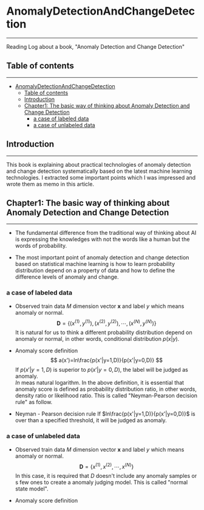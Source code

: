 # AnomalyDetectionAndChangeDetection
---
Reading Log about a book, "Anomaly Detection and Change Detection"

## Table of contents
---
<!-- TOC -->

- [AnomalyDetectionAndChangeDetection](#anomalydetectionandchangedetection)
    - [Table of contents](#table-of-contents)
    - [Introduction](#introduction)
    - [Chapter1: The basic way of thinking about Anomaly Detection and Change Detection](#chapter1-the-basic-way-of-thinking-about-anomaly-detection-and-change-detection)
        - [a case of labeled data](#a-case-of-labeled-data)
        - [a case of unlabeled data](#a-case-of-unlabeled-data)

<!-- /TOC -->

## Introduction
---
This book is explaining about practical technologies of anomaly detection and change detection systematically based on the latest machine learning technologies. I extracted some important points which I was impressed and wrote them as memo in this article.  

## Chapter1: The basic way of thinking about Anomaly Detection and Change Detection
---
* The fundamental difference from the traditional way of thinking about AI is expressing the knowledges with not the words like a human but the words of probability.  

* The most important point of anomaly detection and change detection based on statistical machine learning is how to learn probability distribution depend on a property of data and how to define the difference levels of anomaly and change.  

### a case of labeled data

* Observed train data
$M$ dimension vector $\bm{x}$ and label $y$ which means anomaly or normal.  
$$
  \bm{D} = \{(x^{(1)},y^{(1)}), (x^{(2)},y^{(2)}), \cdots, (x^{(N)},y^{(N)})\}
$$
It is natural for us to think a different probability distribution depend on anomaly or normal, in other words, conditional distribution $p(x|y)$.  

* Anomaly score definition
$$
    a(x')=ln\frac{p(x'|y=1,D)}{p(x'|y=0,D)}
$$
If $p(x'|y=1,D)$ is superior to $p(x'|y=0,D)$, the label will be judged as anomaly.  
$ln$ meas natural logarithm. In the above definition, it is essential that anomaly score is defined as probability distribution ratio, in other words, density ratio or likelihood ratio. This is called "Neyman-Pearson decision rule" as follow.  

* Neyman - Pearson decision rule
If $ln\frac{p(x'|y=1,D)}{p(x'|y=0,D)}$ is over than a specified threshold, it will be judged as anomaly.  

### a case of unlabeled data
* Observed train data
$M$ dimension vector $\bm{x}$ and label $y$ which means anomaly or normal.  
$$
  \bm{D} = \{x^{(1)}, x^{(2)}, \cdots, x^{(N)}\}
$$
In this case, it is required that $D$ doesn't include any anomaly samples or s few ones to create a anomaly judging model. This is called "normal state model".  

* Anomaly score definition